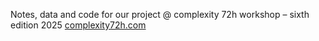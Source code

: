 Notes, data and code for our project @ complexity 72h workshop – sixth edition 2025
[complexity72h.com](https://complexity72h.com/)

